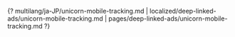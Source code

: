 {? multilang/ja-JP/unicorn-mobile-tracking.md | localized/deep-linked-ads/unicorn-mobile-tracking.md | pages/deep-linked-ads/unicorn-mobile-tracking.md ?}
